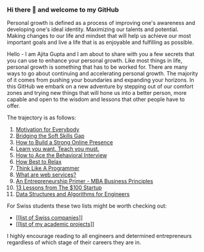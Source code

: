 ### Hi there 👋 and welcome to my GitHub

Personal growth is defined as a process of improving one's awareness and developing one's ideal identity. Maximizing our talents and potential. Making changes to our life and mindset that will help us achieve our most important goals and live a life that is as enjoyable and fulfilling as possible.

Hello - I am Ajita Gupta and I am about to share with you a few secrets that you can use to enhance your personal growth. Like most things in life, personal growth is something that has to be worked for. There are many ways to go about continuing and accelerating personal growth. The majority of it comes from pushing your boundaries and expanding your horizons. In this GitHub we embark on a new adventure by stepping out of our comfort zones and trying new things that will hone us into a better person, more capable and open to the wisdom and lessons that other people have to offer.

The trajectory is as follows:

1. [Motivation for Everybody](https://github.com/ajitagupta/motivationforeverybody)
2. [Bridging the Soft Skills Gap](https://github.com/ajitagupta/bridgingthesoftskillsgap)
3. [How to Build a Strong Online Presence](https://github.com/ajitagupta/howtobuildastrongonlinepresence)
4. [Learn you want. Teach you must.](https://github.com/ajitagupta/learnyouwantteachyoumust)
5. [How to Ace the Behavioral Interview](https://github.com/ajitagupta/howtoacethebehavioralinterview)
6. [How Best to Relax](https://github.com/ajitagupta/relax)
7. [Think Like A Programmer](https://github.com/ajitagupta/thinklikeaprogrammer)
8. [What are web services?](https://github.com/ajitagupta/webservices)
9. [An Entrepreneurship Primer - MBA Business Principles](https://github.com/ajitagupta/entrepreneurshipprimer)
10. [13 Lessons from The $100 Startup](https://github.com/ajitagupta/100dollarstartup)
11. [Data Structures and Algorithms for Engineers](https://github.com/ajitagupta/dsajava)

For Swiss students these two lists might be worth checking out:
* [[[list of Swiss companies]]](https://github.com/ajitagupta/swisssoftwareconsulting)
* [[[list of my academic projects]]](https://github.com/ajitagupta/thesisprojects)

I highly encourage reading to all engineers and determined entrepreneurs regardless of which stage of their careers they are in. 

<!--
**ajitagupta/ajitagupta** is a ✨ _special_ ✨ repository because its `README.md` (this file) appears on your GitHub profile.


Here are some ideas to get you started:

- 🔭 I’m currently working on ...
- 🌱 I’m currently learning ...
- 👯 I’m looking to collaborate on ...
- 🤔 I’m looking for help with ...
- 💬 Ask me about ...
- 📫 How to reach me: ...
- 😄 Pronouns: ...
- ⚡ Fun fact: ...
-->
